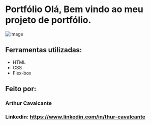 # Portfólio Olá, Bem vindo ao meu projeto de portfólio.

![image](https://user-images.githubusercontent.com/77756047/211304452-220fedf0-f91b-490f-8a65-a60ce860bc5c.png)

## Ferramentas utilizadas:

- HTML
- CSS
- Flex-box

## Feito por:

### Arthur Cavalcante

### Linkedin: https://www.linkedin.com/in/thur-cavalcante
